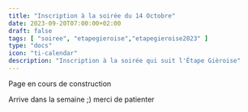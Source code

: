 ```yaml
---
title: "Inscription à la soirée du 14 Octobre"
date: 2023-09-20T07:00:00+02:00
draft: false
tags: [ "soiree", "etapegieroise","etapegieroise2023" ]
type: "docs"
icon: "ti-calendar"
description: "Inscription à la soirée qui suit l'Étape Gièroise"
---
```


Page en cours de construction


Arrive dans la semaine ;)
merci de patienter

<!--  {{< gdocs height="990" width="640" src="https://docs.google.com/forms/d/e/1FAIpQLSeqgcIBLQObIiLEQP3WXaTFuW91Ftzc6RwhSGkVshE7PfA/viewform?embedded=true" >}} -->
